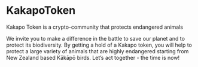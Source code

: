 # KakapoToken
Kakapo Token is a crypto-community that protects endangered animals

We invite you to make a difference in the battle to save our planet and to protect its biodiversity.
By getting a hold of a Kakapo token, you will help to protect a large variety of animals that are highly endangered starting from New Zealand based Kākāpō birds. Let’s act together - the time is now!
